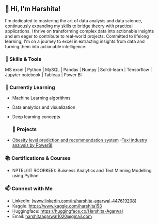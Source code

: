 ## 👋 Hi, I'm Harshita!
I'm dedicated to mastering the art of data analysis and data science, continuously expanding my skills to bridge theory with practical applications. I thrive on transforming complex data into actionable insights and am eager to contribute to real-world projects. Committed to lifelong learning, I'm on a journey to excel in extracting insights from data and turning them into actionable intelligence.


### 🔧 Skills & Tools
MS excel | Python | MySQL | Pandas | Numpy | Scikit-learn | Tensorflow | Jupyter notebook | Tableau | Power BI

  ### 🌱 Currently Learning

- Machine Learning algorithms
- Data analytics  and visualization 
- Deep learning concepts

  ### 🚀 Projects
- [Obesity level prediction and recommendation system](https://github.com/Harshita-1520/Obesity_Level_Prediction_and_Recommendation_System)
-[Taxi industry analysis by PowerBI](https://github.com/Harshita-1520/Taxi-Industry-Analysis-Power-BI)

### 📚 Certifications & Courses

- NPTEL(IIT ROORKEE): Buisness Analytics and Text Minning Modelling using Python

### 📫 Connect with Me

- LinkedIn: (www.linkedin.com/in/harshita-agarwal-447619208)
- Kaggle: https://www.kaggle.com/harshita153
- Huggingface: https://huggingface.co/Harshita-Agarwal
- Email: harshitaagarwal1020@gmail.com


  

